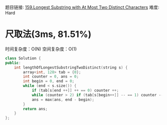 题目链接: [159.Longest Substring with At Most Two Distinct Characters][1]
难度: Hard

# 尺取法(3ms, 81.51%)
时间复杂度：O(N)
空间复杂度：O(1)

```cpp
class Solution {
public:
    int lengthOfLongestSubstringTwoDistinct(string s) {
        array<int, 128> tab = {0};
        int counter = 0, ans = 0;
        int begin = 0, end = 0;
        while (end < s.size()) {
            if (tab[s[end ++]] ++ == 0) counter ++;
            while (counter > 2) if (tab[s[begin++]] -- == 1) counter --;
            ans = max(ans, end - begin);
        }
        return ans;
    }
};
```

[1]: https://leetcode.com/problems/longest-substring-with-at-most-two-distinct-characters/